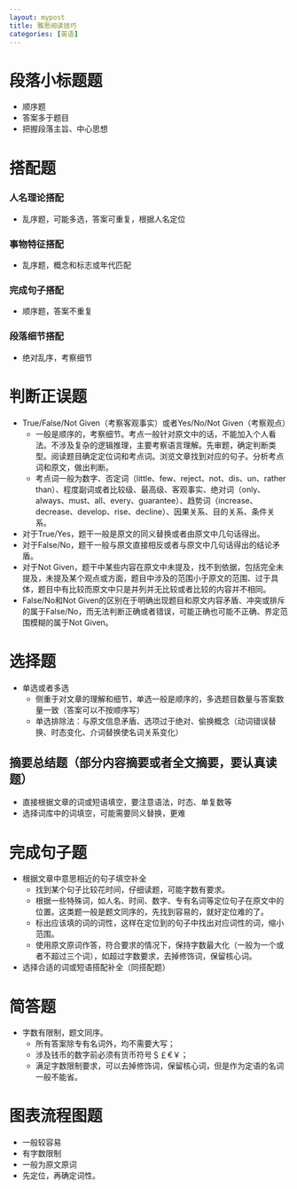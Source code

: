 ```yaml
---
layout: mypost
title: 雅思阅读技巧
categories: [英语]
---
```


# 段落小标题题
- 顺序题
- 答案多于题目
- 把握段落主旨、中心思想

    
# 搭配题
### 人名理论搭配
- 乱序题，可能多选，答案可重复，根据人名定位
### 事物特征搭配
- 乱序题，概念和标志或年代匹配
### 完成句子搭配
- 顺序题，答案不重复
### 段落细节搭配
- 绝对乱序，考察细节
    
# 判断正误题
- True/False/Not Given（考察客观事实）或者Yes/No/Not Given（考察观点）
	- 一般是顺序的，考察细节。考点一般针对原文中的话，不能加入个人看法。不涉及复杂的逻辑推理，主要考察语言理解。先审题，确定判断类型。阅读题目确定定位词和考点词。浏览文章找到对应的句子。分析考点词和原文，做出判断。
	- 考点词一般为数字、否定词（little、few、reject、not、dis、un、rather than）、程度副词或者比较级、最高级、客观事实、绝对词（only、always、must、all、every、guarantee）、趋势词（increase、decrease、develop、rise、decline）、因果关系、目的关系、条件关系。
- 对于True/Yes，题干一般是原文的同义替换或者由原文中几句话得出。
- 对于False/No，题干一般与原文直接相反或者与原文中几句话得出的结论矛盾。
- 对于Not Given，题干中某些内容在原文中未提及，找不到依据，包括完全未提及，未提及某个观点或方面，题目中涉及的范围小于原文的范围、过于具体，题目中有比较而原文中只是并列并无比较或者比较的内容并不相同。
- False/No和Not Given的区别在于明确出现题目和原文内容矛盾、冲突或排斥的属于False/No，而无法判断正确或者错误，可能正确也可能不正确、界定范围模糊的属于Not Given。
    
# 选择题
- 单选或者多选
	- 侧重于对文章的理解和细节，单选一般是顺序的，多选题目数量与答案数量一致（答案可以不按顺序写）
	- 单选排除法：与原文信息矛盾、选项过于绝对、偷换概念（动词错误替换、时态变化、介词替换使名词关系变化）
    
## 摘要总结题（部分内容摘要或者全文摘要，要认真读题）
- 直接根据文章的词或短语填空，要注意语法，时态、单复数等
- 选择词库中的词填空，可能需要同义替换，更难
    
# 完成句子题
- 根据文章中意思相近的句子填空补全
	- 找到某个句子比较花时间，仔细读题，可能字数有要求。
	- 根据一些特殊词，如人名、时间、数字、专有名词等定位句子在原文中的位置。这类题一般是题文同序的，先找到容易的，就好定位难的了。
	- 标出应该填的词的词性，这样在定位到的句子中找出对应词性的词，缩小范围。
	- 使用原文原词作答，符合要求的情况下，保持字数最大化（一般为一个或者不超过三个词），如超过字数要求，去掉修饰词，保留核心词。
- 选择合适的词或短语搭配补全（同搭配题）
    
# 简答题
- 字数有限制，题文同序。
  - 所有答案除专有名词外，均不需要大写；
  - 涉及钱币的数字前必须有货币符号＄￡€￥；
  - 满足字数限制要求，可以去掉修饰词，保留核心词，但是作为定语的名词一般不能省。
    
# 图表流程图题
- 一般较容易
- 有字数限制
- 一般为原文原词
- 先定位，再确定词性。

